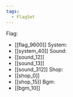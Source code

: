 ```yaml
---
tags:
  - FlagSet
---
```

Flag:
- [[flag_9600]]
System:
- [[system_40]]
Sound:
- [[sound_12]]
- [[sound_13]]
- [[sound_312]]
Shop:
- [[shop_0]]
- [[shop_15]]
Bgm:
- [[bgm_10]]

